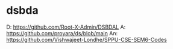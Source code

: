 # dsbda

D: https://github.com/Root-X-Admin/DSBDAL
A: https://github.com/proyara/ds/blob/main
An: https://github.com/Vishwajeet-Londhe/SPPU-CSE-SEM6-Codes
